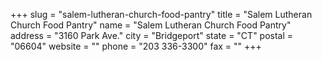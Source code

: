 +++
slug = "salem-lutheran-church-food-pantry"
title = "Salem Lutheran Church Food Pantry"
name = "Salem Lutheran Church Food Pantry"
address = "3160 Park Ave."
city = "Bridgeport"
state = "CT"
postal = "06604"
website = ""
phone = "203 336-3300"
fax = ""
+++
